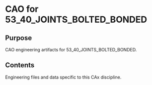 # CAO for 53_40_JOINTS_BOLTED_BONDED

## Purpose
CAO engineering artifacts for 53_40_JOINTS_BOLTED_BONDED.

## Contents
Engineering files and data specific to this CAx discipline.
